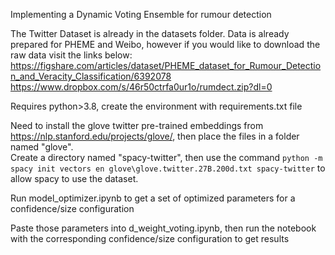 Implementing a Dynamic Voting Ensemble for rumour detection

The Twitter Dataset is already in the datasets folder.
Data is already prepared for PHEME and Weibo, however if you would like to download the raw data visit the links below:  
https://figshare.com/articles/dataset/PHEME_dataset_for_Rumour_Detection_and_Veracity_Classification/6392078  
https://www.dropbox.com/s/46r50ctrfa0ur1o/rumdect.zip?dl=0  

Requires python>3.8, create the environment with requirements.txt file

Need to install the glove twitter pre-trained embeddings from https://nlp.stanford.edu/projects/glove/, then place the files in a folder named "glove".  
Create a directory named "spacy-twitter", then use the command `python -m spacy init vectors en glove\glove.twitter.27B.200d.txt spacy-twitter` to allow spacy to use the dataset.

Run model_optimizer.ipynb to get a set of optimized parameters for a confidence/size configuration

Paste those parameters into d_weight_voting.ipynb, then run the notebook with the corresponding confidence/size configuration to get results